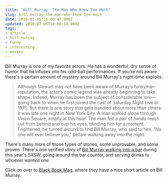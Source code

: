 ```yaml
---
title: "Bill Murray: The Man Who Knew Too Much"
slug: bill-murray-the-man-who-knew-too-much
date: 2010-07-05T16:00:47.000Z
updated: 2010-07-05T14:08:18.000Z
tags:
- article
- bill murray
- funny
- interesting
- movies
---
```


Bill Murray is one of my favorite actors.  He has a wonderful, dry sense of humor that he infuses into his odd-ball performances.  If you're not aware there's a certain amount of mystery around Bill Murray's night-time exploits:

<blockquote> Although Stewart may not have been aware of Murray’s funnyman reputation, the actor’s comic legend was already beginning to take shape. Indeed, Murray has been the subject of considerable lore—going back to when he first joined the cast of Saturday Night Live in 1975. But there is one story that gets bandied about more than others: It was late one night in New York City. A man walked alone through Union Square, empty at this hour. The man felt a pair of hands reach out from behind and cup his eyes, blinding him for a moment. Frightened, he turned around to find Bill Murray, who said to him, “No one will ever believe you,” before walking away into the night.</blockquote>

There's many more of those types of stories, some unprovable, and some proven.  There's one verified story of <a href="http://www.youtube.com/watch?v=fwwEGjGbxXM">Bill Murray walking into a bar</a> during this year's SXSW, going around the bar counter, and serving drinks to whoever wanted one.

Click on over to <a href="http://www.blackbookmag.com/article/bill-murray-the-man-who-knew-too-much/20037">Black Book Mag</a>, where they have a nice short article on Bill Murray.
